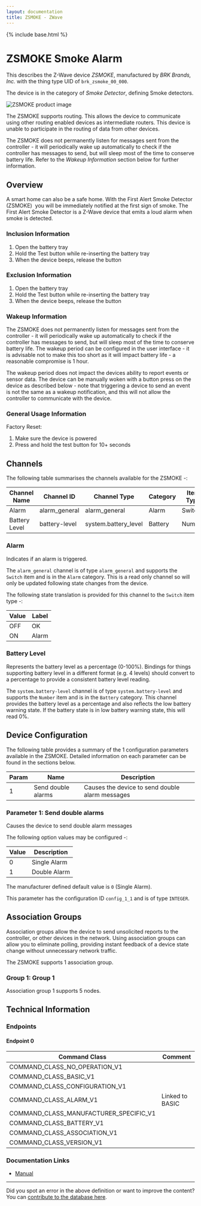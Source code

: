 ```yaml
---
layout: documentation
title: ZSMOKE - ZWave
---
```


{% include base.html %}

# ZSMOKE Smoke Alarm
This describes the Z-Wave device *ZSMOKE*, manufactured by *BRK Brands, Inc.* with the thing type UID of ```brk_zsmoke_00_000```.

The device is in the category of *Smoke Detector*, defining Smoke detectors.

![ZSMOKE product image](https://opensmarthouse.org/zwavedatabase/239/image/)


The ZSMOKE supports routing. This allows the device to communicate using other routing enabled devices as intermediate routers.  This device is unable to participate in the routing of data from other devices.

The ZSMOKE does not permanently listen for messages sent from the controller - it will periodically wake up automatically to check if the controller has messages to send, but will sleep most of the time to conserve battery life. Refer to the *Wakeup Information* section below for further information.

## Overview

A smart home can also be a safe home. With the First Alert Smoke Detector (ZSMOKE)  you will be immediately notified at the first sign of smoke. The First Alert Smoke Detector is a Z-Wave device that emits a loud alarm when smoke is detected.

### Inclusion Information

  1. Open the battery tray
  2. Hold the Test button while re-inserting the battery tray
  3. When the device beeps, release the button

### Exclusion Information

  1. Open the battery tray
  2. Hold the Test button while re-inserting the battery tray
  3. When the device beeps, release the button

### Wakeup Information

The ZSMOKE does not permanently listen for messages sent from the controller - it will periodically wake up automatically to check if the controller has messages to send, but will sleep most of the time to conserve battery life. The wakeup period can be configured in the user interface - it is advisable not to make this too short as it will impact battery life - a reasonable compromise is 1 hour.

The wakeup period does not impact the devices ability to report events or sensor data. The device can be manually woken with a button press on the device as described below - note that triggering a device to send an event is not the same as a wakeup notification, and this will not allow the controller to communicate with the device.

### General Usage Information

Factory Reset:

  1. Make sure the device is powered
  2. Press and hold the test button for 10+ seconds

## Channels

The following table summarises the channels available for the ZSMOKE -:

| Channel Name | Channel ID | Channel Type | Category | Item Type |
|--------------|------------|--------------|----------|-----------|
| Alarm | alarm_general | alarm_general | Alarm | Switch | 
| Battery Level | battery-level | system.battery_level | Battery | Number |

### Alarm
Indicates if an alarm is triggered.

The ```alarm_general``` channel is of type ```alarm_general``` and supports the ```Switch``` item and is in the ```Alarm``` category. This is a read only channel so will only be updated following state changes from the device.

The following state translation is provided for this channel to the ```Switch``` item type -:

| Value | Label     |
|-------|-----------|
| OFF | OK |
| ON | Alarm |

### Battery Level
Represents the battery level as a percentage (0-100%). Bindings for things supporting battery level in a different format (e.g. 4 levels) should convert to a percentage to provide a consistent battery level reading.

The ```system.battery-level``` channel is of type ```system.battery-level``` and supports the ```Number``` item and is in the ```Battery``` category.
This channel provides the battery level as a percentage and also reflects the low battery warning state. If the battery state is in low battery warning state, this will read 0%.


## Device Configuration

The following table provides a summary of the 1 configuration parameters available in the ZSMOKE.
Detailed information on each parameter can be found in the sections below.

| Param | Name  | Description |
|-------|-------|-------------|
| 1 | Send double alarms | Causes the device to send double alarm messages |

### Parameter 1: Send double alarms

Causes the device to send double alarm messages

The following option values may be configured -:

| Value  | Description |
|--------|-------------|
| 0 | Single Alarm |
| 1 | Double Alarm |

The manufacturer defined default value is ```0``` (Single Alarm).

This parameter has the configuration ID ```config_1_1``` and is of type ```INTEGER```.


## Association Groups

Association groups allow the device to send unsolicited reports to the controller, or other devices in the network. Using association groups can allow you to eliminate polling, providing instant feedback of a device state change without unnecessary network traffic.

The ZSMOKE supports 1 association group.

### Group 1: Group 1


Association group 1 supports 5 nodes.

## Technical Information

### Endpoints

#### Endpoint 0

| Command Class | Comment |
|---------------|---------|
| COMMAND_CLASS_NO_OPERATION_V1| |
| COMMAND_CLASS_BASIC_V1| |
| COMMAND_CLASS_CONFIGURATION_V1| |
| COMMAND_CLASS_ALARM_V1| Linked to BASIC|
| COMMAND_CLASS_MANUFACTURER_SPECIFIC_V1| |
| COMMAND_CLASS_BATTERY_V1| |
| COMMAND_CLASS_ASSOCIATION_V1| |
| COMMAND_CLASS_VERSION_V1| |

### Documentation Links

* [Manual](https://www.opensmarthouse.org/zwavedatabase/239/FirstAlertSmoke-Manual.pdf)

---

Did you spot an error in the above definition or want to improve the content?
You can [contribute to the database here](https://www.opensmarthouse.org/zwavedatabase/239).
